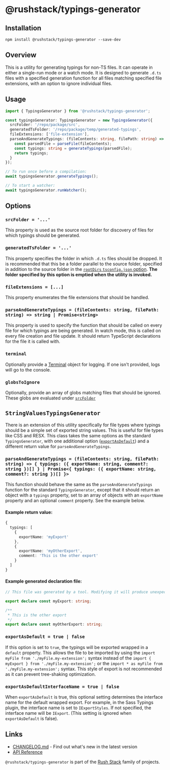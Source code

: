 # @rushstack/typings-generator

## Installation

`npm install @rushstack/typings-generator --save-dev`

## Overview

This is a utility for generating typings for non-TS files. It can operate in either a single-run mode or
a watch mode. It is designed to generate `.d.ts` files with a specified generation function for all files matching
specified file extensions, with an option to ignore individual files.

## Usage

```TypeScript
import { TypingsGenerator } from '@rushstack/typings-generator';

const typingsGenerator: TypingsGenerator = new TypingsGenerator({
  srcFolder: '/repo/package/src',
  generatedTsFolder: '/repo/package/temp/generated-typings',
  fileExtensions: ['file-extension'],
  parseAndGenerateTypings: (fileContents: string, filePath: string) => {
    const parsedFile = parseFile(fileContents);
    const typings: string = generateTypings(parsedFile);
    return typings;
  }
});

// To run once before a compilation:
await typingsGenerator.generateTypings();

// To start a watcher:
await typingsGenerator.runWatcher();
```

## Options

### `srcFolder = '...'`

This property is used as the source root folder for discovery of files for which typings should be generated.

### `generatedTsFolder = '...'`

This property specifies the folder in which `.d.ts` files should be dropped. It is recommended
that this be a folder parallel to the source folder, specified in addition to the source folder in the
[`rootDirs` `tsconfig.json` option](https://www.typescriptlang.org/docs/handbook/compiler-options.html).
**The folder specified by this option is emptied when the utility is invoked.**

### `fileExtensions = [...]`

This property enumerates the file extensions that should be handled.

### `parseAndGenerateTypings = (fileContents: string, filePath: string) => string | Promise<string>`

This property is used to specify the function that should be called on every file for which typings
are being generated. In watch mode, this is called on every file creation and file update. It should
return TypeScript declarations for the file it is called with.

### `terminal`

Optionally provide a [Terminal](https://github.com/microsoft/rushstack/blob/main/libraries/node-core-library/src/Terminal/Terminal.ts)
object for logging. If one isn't provided, logs will go to the console.

### `globsToIgnore`

Optionally, provide an array of globs matching files that should be ignored. These globs are evaluated
under [`srcFolder`](#srcFolder--)

## `StringValuesTypingsGenerator`

There is an extension of this utility specifically for file types where typings should be a simple
set of exported string values. This is useful for file types like CSS and RESX. This class takes
the same options as the standard `TypingsGenerator`, with one additional option ([`exportAsDefault`](#exportAsDefault--)) and a different return value for `parseAndGenerateTypings`.

### `parseAndGenerateTypings = (fileContents: string, filePath: string) => { typings: ({ exportName: string, comment?: string })[] } | Promise<{ typings: ({ exportName: string, comment?: string })[] }>`

This function should behave the same as the `parseAndGenerateTypings` function for the standard
`TypingsGenerator`, except that it should return an object with a `typings` property, set to
an array of objects with an `exportName` property and an optional `comment` property.
See the example below.

#### Example return value:

```TypeScript
{
  typings: [
    {
      exportName: 'myExport'
    },
    {
      exportName: 'myOtherExport',
      comment: 'This is the other export'
    }
  ]
}
```

#### Example generated declaration file:

```TypeScript
// This file was generated by a tool. Modifying it will produce unexpected behavior

export declare const myExport: string;

/**
 * This is the other export
 */
export declare const myOtherExport: string;

```

### `exportAsDefault = true | false`

If this option is set to `true`, the typings will be exported wrapped in a `default` property. This
allows the file to be imported by using the `import myFile from './myFile.my-extension';` syntax instead of
the `import { myExport } from './myFile.my-extension';` or the `import * as myFile from './myFile.my-extension';`
syntax. This style of export is not recommended as it can prevent tree-shaking optimization.

### `exportAsDefaultInterfaceName = true | false`

When `exportAsDefault` is true, this optional setting determines the interface name
for the default wrapped export. For example, in the Sass Typings plugin, the interface name
is set to `IExportStyles`. If not specified, the interface name will be `IExport`.
(This setting is ignored when `exportAsDefault` is false).

## Links

- [CHANGELOG.md](https://github.com/microsoft/rushstack/blob/main/libraries/typings-generator/CHANGELOG.md) - Find
  out what's new in the latest version
- [API Reference](https://rushstack.io/pages/api/typings-generator/)

`@rushstack/typings-generator` is part of the [Rush Stack](https://rushstack.io/) family of projects.
